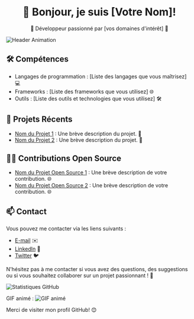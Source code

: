 <h1 align="center">👋 Bonjour, je suis [Votre Nom]!</h1>
<p align="center">🚀 Développeur passionné par [vos domaines d'intérêt] 🌟</p>

![Header Animation](lien_vers_votre_animation.gif)

## 🛠️ Compétences

- Langages de programmation : [Liste des langages que vous maîtrisez] 💻
- Frameworks : [Liste des frameworks que vous utilisez] 🌐
- Outils : [Liste des outils et technologies que vous utilisez] 🛠️

## 🌟 Projets Récents

- [Nom du Projet 1](lien_vers_le_projet_1) : Une brève description du projet. 📂
- [Nom du Projet 2](lien_vers_le_projet_2) : Une brève description du projet. 📂

## 👨‍💻 Contributions Open Source

- [Nom du Projet Open Source 1](lien_vers_le_projet_1) : Une brève description de votre contribution. 🌐
- [Nom du Projet Open Source 2](lien_vers_le_projet_2) : Une brève description de votre contribution. 🌐

## 📫 Contact

Vous pouvez me contacter via les liens suivants :

- [E-mail](mailto:your@email.com) ✉️
- [LinkedIn](lien_vers_votre_profil_LinkedIn) 💼
- [Twitter](lien_vers_votre_compte_Twitter) 🐦

N'hésitez pas à me contacter si vous avez des questions, des suggestions ou si vous souhaitez collaborer sur un projet passionnant ! 🤝

![Statistiques GitHub](https://github-readme-stats.vercel.app/api?username=votre_nom_utilisateur&show_icons=true)

GIF animé :
![GIF animé]([lien_vers_votre_gif_anime.gif](https://media3.giphy.com/media/R312C3MEVg4SCYAber/giphy.gif?cid=ecf05e47yo7a8qlvg22v7zrhqx7zbhlgyg9f7acckuyt122w&ep=v1_gifs_search&rid=giphy.gif&ct=g)https://media3.giphy.com/media/R312C3MEVg4SCYAber/giphy.gif?cid=ecf05e47yo7a8qlvg22v7zrhqx7zbhlgyg9f7acckuyt122w&ep=v1_gifs_search&rid=giphy.gif&ct=g)

Merci de visiter mon profil GitHub! 😊
